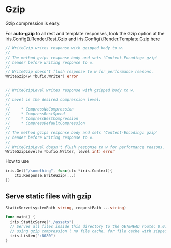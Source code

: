 # Gzip

Gzip compression is easy.


For **auto-gzip** to all rest and template responses, look the Gzip option at the iris.Config().Render.Rest.Gzip and iris.Config().Render.Template.Gzip [here](render.md)

```go
// WriteGzip writes response with gzipped body to w.
//
// The method gzips response body and sets 'Content-Encoding: gzip'
// header before writing response to w.
//
// WriteGzip doesn't flush response to w for performance reasons.
WriteGzip(w *bufio.Writer) error 


// WriteGzipLevel writes response with gzipped body to w.
//
// Level is the desired compression level:
//
//     * CompressNoCompression
//     * CompressBestSpeed
//     * CompressBestCompression
//     * CompressDefaultCompression
//
// The method gzips response body and sets 'Content-Encoding: gzip'
// header before writing response to w.
//
// WriteGzipLevel doesn't flush response to w for performance reasons.
WriteGzipLevel(w *bufio.Writer, level int) error
```

How to use
```go
iris.Get("/something", func(ctx *iris.Context){
    ctx.Response.WriteGzip(...) 
})

```

## Serve static files with gzip

```go
StaticServe(systemPath string, requestPath ...string)
```
```go
func main() {
  iris.StaticServe("./assets")
  // Serves all files inside this directory to the GET&HEAD route: 0.0.0.0:8080/assets
  // using gzip compression ( no file cache, for file cache with zipped files use the StaticFS)
  iris.Listen(":8080")
}

```